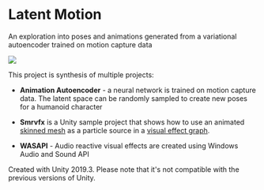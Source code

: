 # Latent Motion

An exploration into poses and animations generated from a variational autoencoder trained on motion capture data

![](latentmotion1.gif)


This project is synthesis of multiple projects:

- **Animation Autoencoder** - a neural network is trained on motion capture data. The latent space can be randomly sampled to create new poses for a humanoid character

- **Smrvfx** is a Unity sample project that shows how to use an animated [skinned
mesh] as a particle source in a [visual effect graph].

- **WASAPI** - Audio reactive visual effects are created using Windows Audio and Sound API

[skinned mesh]: https://docs.unity3d.com/Manual/class-SkinnedMeshRenderer.html
[visual effect graph]: https://unity.com/visual-effect-graph

Created with Unity 2019.3. Please note that it's not
compatible with the previous versions of Unity.
